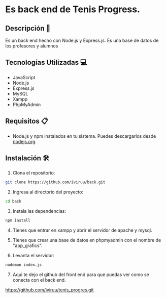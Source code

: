# Es back end de Tenis Progress.


## Descripción 📄

Es un back end hecho con Node.js y Express.js. Es una base de datos de los profesores y alumnos 





## Tecnologías Utilizadas 💻

- JavaScript
- Node.js
- Express.js 
- MySQL
- Xampp
- PhpMyAdmin

## Requisitos 📋

- Node.js y npm instalados en tu sistema. Puedes descargarlos desde [nodejs.org](https://nodejs.org/).



## Instalación 🛠️

1. Clona el repositorio:
```bash
git clone https://github.com/iviruu/back.git
```

2. Ingresa al directorio del proyecto:
```bash
cd back
```

3. Instala las dependencias:
```bash
npm install
```

4. Tienes que entrar en xampp y abrir el servidor de apache y mysql.

5. Tienes que crear una base de datos en phpmyadmin con el nombre de "app_grafics".

6. Levanta el servidor:

```bash 
nodemon index.js
```

7. Aqui te dejo el github del front end para que puedas ver como se conecta con el back end.

https://github.com/iviruu/tenis_progres.git











